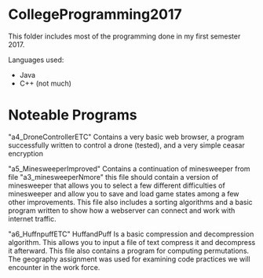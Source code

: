 # CollegeProgramming2017

This folder includes most of the programming done in my first semester 2017. 

Languages used:
* Java
* C++ (not much)
# Noteable Programs 
"a4_DroneControllerETC" Contains a very basic web browser, a program successfully written to control a drone (tested), and a very simple ceasar encryption

"a5_MinesweeperImproved" Contains a continuation of minesweeper from file "a3_minesweeperNmore" this file should contain a version of minesweeper that allows you to select a few different difficulties of minesweeper and allow you to save and load game states among a few other improvements. This file also includes a sorting algorithms and a basic program written to show how a webserver can connect and work with internet traffic. 

"a6_HuffnpuffETC" HuffandPuff Is a basic compression and decompression algorithm. This allows you to input a file of text compress it and decompress it afterward. This file also contains a program for computing permutations. The geography assignment was used for examining code practices we will encounter in the work force.
